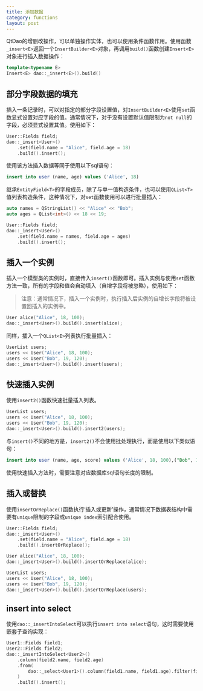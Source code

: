 ```yaml
---
title: 添加数据
category: functions
layout: post
---
```


QtDao的增删改操作，可以单独操作实体，也可以使用条件函数作用。使用函数`_insert<E>`返回一个`InsertBuilder<E>`对象，再调用`build()`函数创建`Insert<E>`对象进行插入数据操作：

```cpp
template<typename E>
Insert<E> dao::_insert<E>().build()
```

部分字段数据的填充
-------------

插入一条记录时，可以对指定的部分字段设置值，对`InsertBuilder<E>`使用`set`函数显式设置对应字段的值。通常情况下，对于没有设置默认值限制为`not null`的字段，必须显式设置其值。使用如下：

```cpp
User::Fields field;
dao::_insert<User>()
    .set(field.name = "Alice", field.age = 18)
    .build().insert();
```

使用该方法插入数据等同于使用以下sql语句：

```sql
insert into user (name, age) values ('Alice', 18)
```

继承`EntityField<T>`的字段成员，除了与单一值构造条件，也可以使用`QList<T>`值列表构造条件，这种情况下，对`set`函数使用可以进行批量插入：

```cpp
auto names = QStringList() << "Alice" << "Bob";
auto ages = QList<int>() << 18 << 19;

User::Fields field;
dao::_insert<User>()
    .set(field.name = names, field.age = ages)
    .build().insert();
```

插入一个实例
-------------

插入一个模型类的实例时，直接传入`insert()`函数即可。插入实例与使用`set`函数方法一致，所有的字段和值会自动填入（自增字段将被忽略），使用如下：

> 注意：通常情况下，插入一个实例时，执行插入后实例的自增长字段将被设置回插入的实例中。

```cpp
User alice("Alice", 18, 100);
dao::_insert<User>().build().insert(alice);
```

同样，插入一个`QList<E>`列表执行批量插入：

```cpp
UserList users;
users << User("Alice", 18, 100);
users << User("Bob", 19, 120);
dao::_insert<User>().build().insert(users);
```

快速插入实例
-------------

使用`insert2()`函数快速批量插入列表。

```cpp
UserList users;
users << User("Alice", 18, 100);
users << User("Bob", 19, 120);
dao::_insert<User>().build().insert2(users);
```

与`insert()`不同的地方是，`insert2()`不会使用批处理执行，而是使用以下类似语句：

```sql
insert into user (name, age, score) values ('Alice', 18, 100),("Bob", 19, 120)
```

使用快速插入方法时，需要注意对应数据库sql语句长度的限制。

插入或替换
-------------

使用`insertOrReplace()`函数执行‘插入或更新’操作，通常情况下数据表结构中需要有`unique`限制的字段或`unique index`索引配合使用。

```cpp
User::Fields field;
dao::_insert<User>()
    .set(field.name = "Alice", field.age = 18)
    .build().insertOrReplace();

User alice("Alice", 18, 100);
dao::_insert<User>().build().insertOrReplace(alice);

UserList users;
users << User("Alice", 18, 100);
users << User("Bob", 19, 120);
dao::_insert<User>().build().insertOrReplace(users);
```

insert into select
-------------

使用`dao::_insertIntoSelect`可以执行`insert into select`语句，这时需要使用嵌套子查询实现：

```cpp
User1::Fields field1;
User2::Fields field2;
dao::_insertIntoSelect<User2>()
    .column(field2.name, field2.age)
    .from(
        dao::_select<User1>().column(field1.name, field1.age).filter(field1.score < 12).build()
    )
    .build().insert();
```